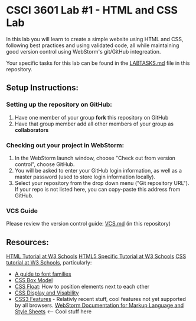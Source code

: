 # CSCI 3601 Lab #1 - HTML and CSS Lab
In this lab you will learn to create a simple website using HTML and CSS, following best practices
and using validated code, all while maintaining good version control using WebStorm's git/GitHub integreation.  

Your specific tasks for this lab can be found in the [LABTASKS.md](LABTASKS.md) file in this repository.

## Setup Instructions:
### Setting up the repository on GitHub:
1. Have one member of your group **fork** this repository on GitHub
2. Have that group member add all other members of your group as **collaborators**

### Checking out your project in WebStorm:
1. In the WebStorm launch window, choose "Check out from version control", choose GitHub.
2. You will be asked to enter your GitHub login information, as well as a master password (used to store login information locally).
3. Select your repository from the drop down menu ("Git repository URL"). If your repo is not listed here, you can copy-paste this address from GitHub. 

### VCS Guide
Please review the version control guide: [VCS.md](VCS.md) (in this repository)

## Resources:
[HTML Tutorial at W3 Schools](http://www.w3schools.com/html/default.asp)
[HTML5 Specific Tutorial at W3 Schools](http://www.w3schools.com/html/html5_intro.asp)
[CSS tutorial at W3 Schools](http://www.w3schools.com/css/default.asp), particularly:
- [A guide to font families](http://www.w3schools.com/cssref/css_websafe_fonts.asp)
- [CSS Box Model](http://www.w3schools.com/css/css_boxmodel.asp)
- [CSS Float](http://www.w3schools.com/css/css_float.asp): How to position elements next to each other
- [CSS Display and Visability](http://www.w3schools.com/css/css_display_visibility.asp)
- [CSS3 Features](http://www.w3schools.com/css/css3_intro.asp) - Relativly recent stuff, cool features not yet supported by all browsers.
[WebStorm Documentation for Markup Language and Style Sheets](http://www.jetbrains.com/webstorm/help/markup-languages-and-style-sheets.html) <-- Cool stuff here


